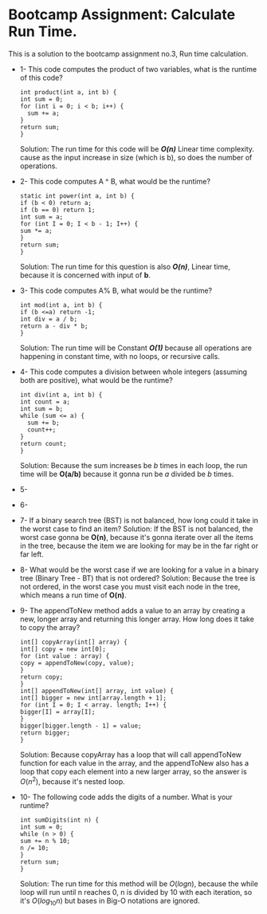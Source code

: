 # Bootcamp Assignment: Calculate Run Time.

This is a solution to the bootcamp assignment no.3, Run time calculation.

- 1- This code computes the product of two variables, what is the runtime of
  this code?

  ```
  int product(int a, int b) {
  int sum = 0;
  for (int i = 0; i < b; i++) {
    sum += a;
  }
  return sum;
  }
  ```

  Solution:
  The run time for this code will be **_O(n)_** Linear time complexity.
  cause as the input increase in size (which is b), so does the number of operations.

- 2- This code computes A ^ B, what would be the runtime?

  ```
  static int power(int a, int b) {
  if (b < 0) return a;
  if (b == 0) return 1;
  int sum = a;
  for (int I = 0; I < b - 1; I++) {
  sum *= a;
  }
  return sum;
  }

  ```

  Solution:
  The run time for this question is also **_O(n)_**, Linear time,
  because it is concerned with input of **b**.

- 3- This code computes A% B, what would be the runtime?

  ```
  int mod(int a, int b) {
  if (b <=a) return -1;
  int div = a / b;
  return a - div * b;
  }
  ```

  Solution:
  The run time will be Constant **_O(1)_** because all operations are happening in
  constant time, with no loops, or recursive calls.

- 4- This code computes a division between whole integers (assuming both
  are positive), what would be the runtime?

  ```
  int div(int a, int b) {
  int count = a;
  int sum = b;
  while (sum <= a) {
    sum += b;
    count++;
  }
  return count;
  }
  ```

  Solution:
  Because the sum increases be _b_ times in each loop, the run time
  will be **O(a/b)** because it gonna run be _a_ divided be _b_ times.

- 5-
- 6-

- 7- If a binary search tree (BST) is not balanced, how long could it take in
  the worst case to find an item?
  Solution:
  If the BST is not balanced, the worst case gonna be **O(n)**, because
  it's gonna iterate over all the items in the tree, because the item we
  are looking for may be in the far right or far left.

- 8- What would be the worst case if we are looking for a value in a binary
  tree (Binary Tree - BT) that is not ordered?
  Solution:
  Because the tree is not ordered, in the worst case
  you must visit each node in the tree, which means a
  run time of **O(n)**.

- 9- The appendToNew method adds a value to an array by creating a new,
  longer array and returning this longer array. How long does it take to
  copy the array?

  ```
  int[] copyArray(int[] array) {
  int[] copy = new int[0];
  for (int value : array) {
  copy = appendToNew(copy, value);
  }
  return copy;
  }
  int[] appendToNew(int[] array, int value) {
  int[] bigger = new int[array.length + 1];
  for (int I = 0; I < array. length; I++) {
  bigger[I] = array[I];
  }
  bigger[bigger.length - 1] = value;
  return bigger;
  }
  ```

  Solution:
  Because copyArray has a loop that will call appendToNew function
  for each value in the array, and the appendToNew also has a loop
  that copy each element into a new larger array, so the answer is
  $O(n^2)$, because it's nested loop.

- 10- The following code adds the digits of a number. What is your runtime?

  ```
  int sumDigits(int n) {
  int sum = 0;
  while (n > 0) {
  sum += n % 10;
  n /= 10;
  }
  return sum;
  }
  ```
  Solution:
  The run time for this method will be $O(log n)$, because
  the while loop will run until n reaches 0, n is divided by
  10 with each iteration, so it's $O(log_{10} n)$ but bases in
  Big-O notations are ignored.

